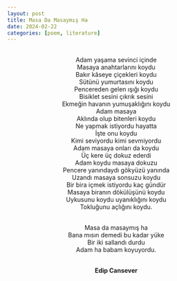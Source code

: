 ```yaml
---
layout: post
title: Masa Da Masaymış Ha
date: 2024-02-22
categories: [poem, literature]
---
```


<style>
sam {text-align: center;}
</style>

<sam>


<br>Adam yaşama sevinci içinde
<br>Masaya anahtarlarını koydu
<br>Bakır kâseye çiçekleri koydu
<br>Sütünü yumurtasını koydu
<br>Pencereden gelen ışığı koydu
<br>Bisiklet sesini çıkrık sesini
<br>Ekmeğin havanın yumuşaklığını koydu
<br>Adam masaya
<br>Aklında olup bitenleri koydu
<br>Ne yapmak istiyordu hayatta
<br>İşte onu koydu
<br>Kimi seviyordu kimi sevmiyordu
<br>Adam masaya onları da koydu
<br>Üç kere üç dokuz ederdi
<br>Adam koydu masaya dokuzu
<br>Pencere yanındaydı gökyüzü yanında
<br>Uzandı masaya sonsuzu koydu
<br>Bir bira içmek istiyordu kaç gündür
<br>Masaya biranın dökülüşünü koydu
<br>Uykusunu koydu uyanıklığını koydu
<br>Tokluğunu açlığını koydu.

<br>Masa da masaymış ha
<br>Bana mısın demedi bu kadar yüke
<br>Bir iki sallandı durdu
<br>Adam ha babam koyuyordu.

<br><b>Edip Cansever</b>

</sam>
